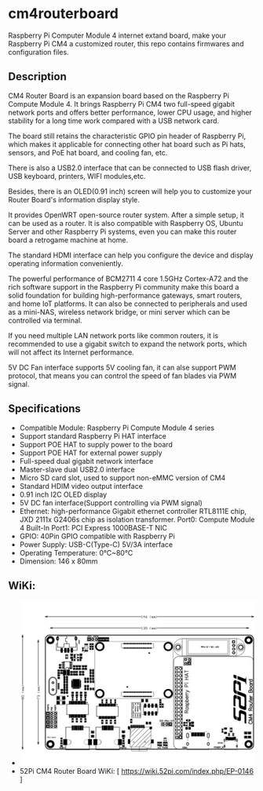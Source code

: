 # cm4routerboard
Raspberry Pi Computer Module 4 internet extand board, make your Raspberry Pi CM4 a customized router, this repo contains firmwares and configuration files.

## Description
CM4 Router Board is an expansion board based on the Raspberry Pi Compute Module 4. It brings Raspberry Pi CM4 two full-speed gigabit network ports and offers better performance, lower CPU usage, and higher stability for a long time work compared with a USB network card.

The board still retains the characteristic GPIO pin header of Raspberry Pi, which makes it applicable for connecting other hat board such as Pi hats, sensors, and PoE hat board, and cooling fan, etc.

There is also a USB2.0 interface that can be connected to USB flash driver, USB keyboard, printers, WIFI modules,etc.

Besides, there is an OLED(0.91 inch) screen will help you to customize your Router Board's information display style.

It provides OpenWRT open-source router system. After a simple setup, it can be used as a router. It is also compatible with Raspberry OS, Ubuntu Server and other Raspberry Pi systems, even you can make this router board a retrogame machine at home.

The standard HDMI interface can help you configure the device and display operating information conveniently.

The powerful performance of BCM2711 4 core 1.5GHz Cortex-A72 and the rich software support in the Raspberry Pi community make this board a solid foundation for building high-performance gateways, smart routers, and home IoT platforms. It can also be connected to peripherals and used as a mini-NAS, wireless network bridge, or mini server which can be controlled via terminal.

If you need multiple LAN network ports like common routers, it is recommended to use a gigabit switch to expand the network ports, which will not affect its Internet performance.

5V DC Fan interface supports 5V cooling fan, it can alse support PWM protocol, that means you can control the speed of fan blades via PWM signal.

## Specifications 

* Compatible Module: Raspberry Pi Compute Module 4 series
* Support standard Raspberry Pi HAT interface
* Support POE HAT to supply power to the board
* Support POE HAT for external power supply
* Full-speed dual gigabit network interface
* Master-slave dual USB2.0 interface
* Micro SD card slot, used to support non-eMMC version of CM4
* Standard HDIM video output interface
* 0.91 inch I2C OLED display
* 5V DC fan interface(Support controlling via PWM signal)
* Ethernet: high-performance Gigabit ethernet controller RTL8111E chip, JXD 2111x G2406s chip as isolation transformer.
  Port0: Compute Module 4 Built-In
  Port1: PCI Express 1000BASE-T NIC
* GPIO: 40Pin GPIO compatible with Raspberry Pi
* Power Supply: USB-C(Type-C) 5V/3A interface
* Operating Temperature: 0℃~80℃
* Dimension: 146 x 80mm

## WiKi:
* ![Mechanical Drawing:](https://raw.githubusercontent.com/geeekpi/cm4routerboard/main/cm4-router-board%20mechanical%20drawing.png) 
* 52Pi CM4 Router Board WiKi: [ https://wiki.52pi.com/index.php/EP-0146 ]

